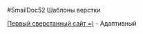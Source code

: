 #SmailDoc52
Шаблоны верстки

[Первый сверстанный сайт =)](https://smaildoc52.github.io/learn/lesson_12/) - Адаптивный
